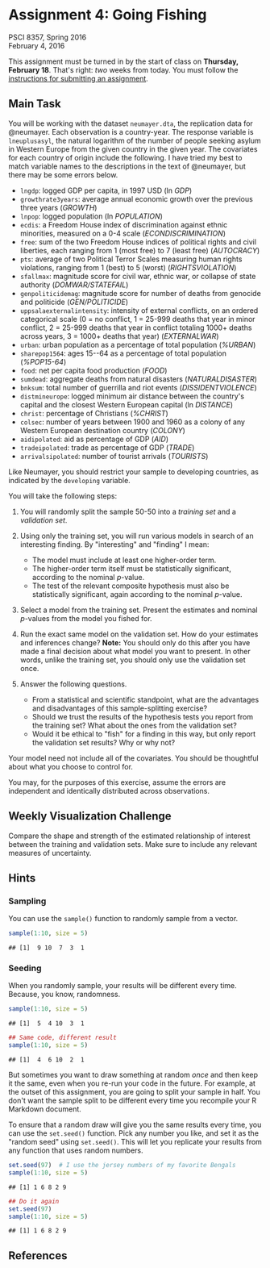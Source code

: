 # Assignment 4: Going Fishing
PSCI 8357, Spring 2016  
February 4, 2016  

This assignment must be turned in by the start of class on **Thursday, February 18**.  That's right: *two* weeks from today.  You must follow the [instructions for submitting an assignment](http://bkenkel.com/psci8357/submission-instructions.pdf).


## Main Task

You will be working with the dataset `neumayer.dta`, the replication data for @neumayer.  Each observation is a country-year.  The response variable is `lneuplusasyl`, the natural logarithm of the number of people seeking asylum in Western Europe from the given country in the given year.  The covariates for each country of origin include the following.  I have tried my best to match variable names to the descriptions in the text of @neumayer, but there may be some errors below.

* `lngdp`: logged GDP per capita, in 1997 USD (ln *GDP*)
* `growthrate3years`: average annual economic growth over the previous three years (*GROWTH*)
* `lnpop`: logged population (ln *POPULATION*)
* `ecdis`: a Freedom House index of discrimination against ethnic minorities, measured on a 0-4 scale (*ECONDISCRIMINATION*)
* `free`: sum of the two Freedom House indices of political rights and civil liberties, each ranging from 1 (most free) to 7 (least free) (*AUTOCRACY*)
* `pts`: average of two Political Terror Scales measuring human rights violations, ranging from 1 (best) to 5 (worst) (*RIGHTSVIOLATION*)
* `sfallmax`: magnitude score for civil war, ethnic war, or collapse of state authority (*DOMWAR/STATEFAIL*)
* `genpoliticidemag`: magnitude score for number of deaths from genocide and politicide (*GEN/POLITICIDE*)
* `uppsalaexternalintensity`: intensity of external conflicts, on an ordered categorical scale (0 = no conflict, 1 = 25-999 deaths that year in minor conflict, 2 = 25-999 deaths that year in conflict totaling 1000+ deaths across years, 3 = 1000+ deaths that year) (*EXTERNALWAR*)
* `urban`: urban population as a percentage of total population (*%URBAN*)
* `sharepop1564`: ages 15--64 as a percentage of total population (*%POP15-64*)
* `food`: net per capita food production (*FOOD*)
* `sumdead`: aggregate deaths from natural disasters (*NATURALDISASTER*)
* `bnksum`: total number of guerrilla and riot events (*DISSIDENTVIOLENCE*)
* `distmineurope`: logged minimum air distance between the country's capital and the closest Western European capital (ln *DISTANCE*)
* `christ`: percentage of Christians (*%CHRIST*)
* `colsec`: number of years between 1900 and 1960 as a colony of any Western European destination country (*COLONY*)
* `aidipolated`: aid as percentage of GDP (*AID*)
* `tradeipolated`: trade as percentage of GDP (*TRADE*)
* `arrivalsipolated`: number of tourist arrivals (*TOURISTS*)

Like Neumayer, you should restrict your sample to developing countries, as indicated by the `developing` variable.

You will take the following steps:

1. You will randomly split the sample 50-50 into a *training set* and a *validation set*.

2. Using only the training set, you will run various models in search of an interesting finding.  By "interesting" and "finding" I mean:

    * The model must include at least one higher-order term.
    * The higher-order term itself must be statistically significant, according to the nominal $p$-value.
    * The test of the relevant composite hypothesis must also be statistically significant, again according to the nominal $p$-value.

3. Select a model from the training set.  Present the estimates and nominal $p$-values from the model you fished for.

4. Run the exact same model on the validation set.  How do your estimates and inferences change?  **Note:** You should only do this after you have made a final decision about what model you want to present.  In other words, unlike the training set, you should only use the validation set once.

5. Answer the following questions.
    * From a statistical and scientific standpoint, what are the advantages and disadvantages of this sample-splitting exercise?
    * Should we trust the results of the hypothesis tests you report from the training set?  What about the ones from the validation set?
    * Would it be ethical to "fish" for a finding in this way, but only report the validation set results?  Why or why not?

Your model need not include all of the covariates.  You should be thoughtful about what you choose to control for.

You may, for the purposes of this exercise, assume the errors are independent and identically distributed across observations.


## Weekly Visualization Challenge

Compare the shape and strength of the estimated relationship of interest between the training and validation sets.  Make sure to include any relevant measures of uncertainty.


## Hints

### Sampling

You can use the `sample()` function to randomly sample from a vector.


```r
sample(1:10, size = 5)
```

```
## [1]  9 10  7  3  1
```

### Seeding

When you randomly sample, your results will be different every time.  Because, you know, randomness.


```r
sample(1:10, size = 5)
```

```
## [1]  5  4 10  3  1
```

```r
## Same code, different result
sample(1:10, size = 5)
```

```
## [1]  4  6 10  2  1
```

But sometimes you want to draw something at random *once* and then keep it the same, even when you re-run your code in the future.  For example, at the outset of this assignment, you are going to split your sample in half.  You don't want the sample split to be different every time you recompile your R Markdown document.

To ensure that a random draw will give you the same results every time, you can use the `set.seed()` function.  Pick any number you like, and set it as the "random seed" using `set.seed()`.  This will let you replicate your results from any function that uses random numbers.


```r
set.seed(97)  # I use the jersey numbers of my favorite Bengals
sample(1:10, size = 5)
```

```
## [1] 1 6 8 2 9
```

```r
## Do it again
set.seed(97)
sample(1:10, size = 5)
```

```
## [1] 1 6 8 2 9
```


## References
